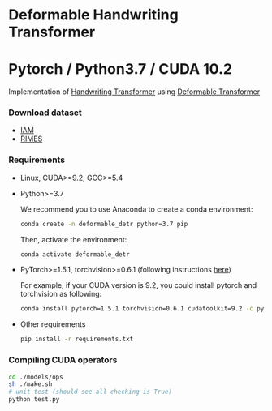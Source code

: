 # Deformable Handwriting Transformer 
# Pytorch / Python3.7 / CUDA 10.2

Implementation of [Handwriting Transformer](https://arxiv.org/pdf/2104.03964.pdf) using [Deformable Transformer](https://arxiv.org/pdf/2010.04159.pdf)

### Download dataset
* [IAM](https://drive.google.com/file/d/1-aMqoCeq-sEfydBJd64VeBMuGnHKtKvp/view?usp=sharing)
* [RIMES](https://drive.google.com/file/d/13Zf7tsXSILDQ2el7wBY1jelRQiK_z-Ju/view?usp=sharing)

### Requirements

* Linux, CUDA>=9.2, GCC>=5.4
  
* Python>=3.7

    We recommend you to use Anaconda to create a conda environment:
    ```bash
    conda create -n deformable_detr python=3.7 pip
    ```
    Then, activate the environment:
    ```bash
    conda activate deformable_detr
    ```
  
* PyTorch>=1.5.1, torchvision>=0.6.1 (following instructions [here](https://pytorch.org/))

    For example, if your CUDA version is 9.2, you could install pytorch and torchvision as following:
    ```bash
    conda install pytorch=1.5.1 torchvision=0.6.1 cudatoolkit=9.2 -c pytorch
    ```
  
* Other requirements
    ```bash
    pip install -r requirements.txt
    ```
    
### Compiling CUDA operators
```bash
cd ./models/ops
sh ./make.sh
# unit test (should see all checking is True)
python test.py
```
